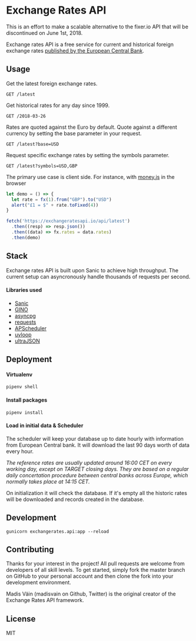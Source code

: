 # Exchange Rates API

This is an effort to make a scalable alternative to the fixer.io API that will be discontinued on June 1st, 2018.

Exchange rates API is a free service for current and historical foreign exchange rates [published by the European Central Bank](https://www.ecb.europa.eu/stats/policy_and_exchange_rates/euro_reference_exchange_rates/html/index.en.html).

## Usage

Get the latest foreign exchange rates.

```http
GET /latest
```

Get historical rates for any day since 1999.

```http
GET /2018-03-26
```

Rates are quoted against the Euro by default. Quote against a different currency by setting the base parameter in your request.

```http
GET /latest?base=USD
```

Request specific exchange rates by setting the symbols parameter.

```http
GET /latest?symbols=USD,GBP
```

The primary use case is client side. For instance, with [money.js](https://openexchangerates.github.io/money.js/) in the browser

```js
let demo = () => {
  let rate = fx(1).from("GBP").to("USD")
  alert("£1 = $" + rate.toFixed(4))
}

fetch('https://exchangeratesapi.io/api/latest')
  .then((resp) => resp.json())
  .then((data) => fx.rates = data.rates)
  .then(demo)
```

## Stack

Exchange rates API is built upon Sanic to achieve high throughput. The current setup can asyncronously handle thousands of requests per second.

#### Libraries used
* [Sanic](https://github.com/channelcat/sanic)
* [GINO](https://github.com/fantix/gino)
* [asyncpg](https://github.com/MagicStack/asyncpg)
* [requests](https://github.com/requests/requests)
* [APScheduler](https://github.com/agronholm/apscheduler)
* [uvloop](https://github.com/MagicStack/uvloop)
* [ultraJSON](https://github.com/esnme/ultrajson)

## Deployment
#### Virtualenv
```shell
pipenv shell
```

#### Install packages
```shell
pipenv install
```

#### Load in initial data & Scheduler
The scheduler will keep your database up to date hourly with information from European Central bank. It will download the last 90 days worth of data every hour.

_The reference rates are usually updated around 16:00 CET on every working day, except on TARGET closing days. They are based on a regular daily concertation procedure between central banks across Europe, which normally takes place at 14:15 CET._

On initialization it will check the database. If it's empty all the historic rates will be downloaded and records created in the database.

## Development
```shell
gunicorn exchangerates.api:app --reload
```

## Contributing
Thanks for your interest in the project! All pull requests are welcome from developers of all skill levels. To get started, simply fork the master branch on GitHub to your personal account and then clone the fork into your development environment.

Madis Väin (madisvain on Github, Twitter) is the original creator of the Exchange Rates API framework.

## License
MIT